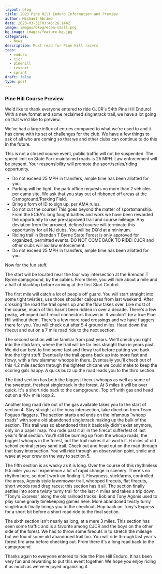```yaml
---
layout: blog
title: 2023 Pine Hill Enduro Information and Preview
author: Michael Abramo
date: 2023-03-31T03:46:26.144Z
image: images/blog/ecea-small.png
bg_image: images/feature-bg.jpg
categories:
  - News
description: Must read for Pine Hill racers
tags:
  - enduro
  - cjcr
  - pinehill
  - restart
  - sprint
draft: false
type: post
---
```

### Pine Hill Course Preview

We'd like to thank everyone entered to ride CJCR's 54th Pine Hill Enduro! With a new format and some reclaimed singletrack trail, we have a lot going on that we'd like to preview.

We've had a large influx of entries compared to what we're used to and it has come with its set of challenges for the club. We have a few things to ask of all who are coming so that we and other clubs can continue to do this in the future.

This is not a closed course event, public traffic will not be suspended. The speed limit on State Park maintained roads is 25 MPH. Law enforcement will be present. Your responsibility will promote the sport/series/riding opportunity.

* Do not exceed 25 MPH in transfers, ample time has been allotted for you.
* Parking will be tight, the park office requests no more than 2 vehicles per camp site. We ask that you stay out of ribboned off areas at the Campground/Parking Field.
* Bring a form of ID to sign up, per AMA rules.
* Do not cut the course! This goes beyond the matter of sportsmanship. From the ECEA's long fought battles and work we have been rewarded the opportunity to use pre-approved trail and course mileage. Any deviation from the arrowed, defined course will terminate this opportunity for all NJ clubs. You will be DQ'd at a minimum.
* Riding trail in Brendan T Byrne State Forest is only approved for organized, permitted events. DO NOT COME BACK TO RIDE! CJCR and other clubs will aid law enforcement.
* Do not exceed 25 MPH in transfers, ample time has been allotted for you.

Now for the fun stuff.

The start will be located near the four way intersection at the Brendan T Byrne campground, by the cabins. From there, you will ride about a mile and a half of blacktop before arriving at the first Start Control. 

The first mile will catch a lot of people off guard. You will start straight into some tight twisties, use those shoulder callouses from last weekend. After crossing the road the trail opens up and the flow takes over. Like most of the course, much of this hasn't been ridden in over a decade. There's a few peaky, whooped out firecut connectors thrown in. It wouldn't be a true Pine Hill without them. There's a few more road crossings and we have flaggers there for you. You will check out after 5.4 ground miles. Head down the firecut and out on a 7 mile road ride to the next section. 

The second section will be familiar from past years. We'll check you right into the stickfarm, where the trail will be far less straight than in years past. We did our best to find some fast and flowy trail before putting you back into the tight stuff. Eventually the trail opens back up into more fast and flowy, with a few slammer whoops in there. Eventually you'll check out of this 4.2 mile section through the tightest chicane we could make to keep the scoring gals happy. A quick buzz up the road leads you to the third section.

The third section has both the biggest firecut whoops as well as some of the sweetest, freshest singletrack in the forest. At 3 miles it will be over quick. It's a short ride back to the campground. Top off with gas and head out on a 40+ mile loop 2.

Another long road ride out of the gas available takes you to the start of section 4. Stay straight at the busy intersection, take direction from Team Fogueo flaggers. The section starts and ends on the infamous "whoop roads" with some old abandoned singletrack making up the bulk of the section. This trail was so abandoned that it basically didn't exist anymore, only on a paper map. You rode past it all in the firecut sufferfest of last year's final section. You'll still be burning up from the whoop roads, the biggest whoops in the forest, but the trail makes it all worth it. 6 miles of old school central jersey sand trail. Check out and head out on the road through that busy intersection. You will ride through an observation point, smile and wave at your crew on the way to section 5.

The fifth section is as wacky as it is long. Over the course of this rhythmless 9.5 miler you will experience a lot of rapid change in scenery. There's no rhythm here, so don't work on finding it. Flowyness, stickfarms, controlled fire areas, Agonis style lawnmower trail, whooped firecuts, flat firecuts, short woods road drag races; this section has it all. The section finally settles into some twisty turny trail for the last 4 miles and takes a trip down "Tony's Express" along the old railroad tracks. Bob and Tony Agonis used to play some gnarly timekeeping games here. More abandoned twisty turny singletrack finally brings you to the checkout. Hop back on Tony's Express for a short bit before a short road ride to the final section. 

The sixth section isn't nearly as long, at a mere 3 miles. This section has seen some traffic and is a favorite among CJCR and the boys on the other side of the forest. We had to throw some firecuts in to stretch the mileage but we found some old abandoned trail too. You will ride through last year's forest fire area before checking out. From there it's a long road back to the campground.

Thanks again to everyone entered to ride the Pine Hill Enduro. It has been very fun and rewarding to put this event together. We hope you enjoy riding it as much as we've enjoyed organizing it.